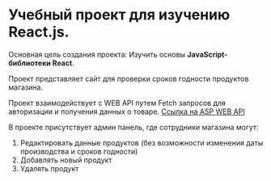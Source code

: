 # Учебный проект для изучению React.js.

 Основная цель создания проекта: Изучить основы **JavaScript-библиотеки React**.

Проект представляет сайт для проверки сроков годности продуктов магазина.

Проект взаимодействует с WEB API путем Fetch запросов для авторизации и получения данных о товаре.
[Ссылка на ASP WEB API](https://github.com/G0gix/ShopProductExpirationAPI)

В проекте присутствует админ панель, где сотрудники магазина могут:
1. Редактировать данные продуктов (без возможности изменения даты производства и сроков годности)
2. Добавлять новый продукт
3. Удалять продукт
